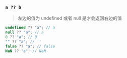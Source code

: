### `a ?? b`

> 左边的值为 undefined 或者 null 是才会返回右边的值

```js
undefined ?? "a"; // a
null ?? "a"; // a
0 ?? "a"; // 0
"" ?? "a"; // ''
false ?? "a"; // false
NaN ?? "a"; // NaN
```
